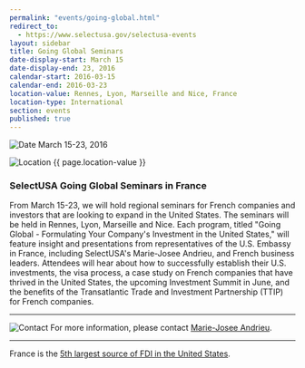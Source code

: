 ```yaml
---
permalink: "events/going-global.html"
redirect_to:
  - https://www.selectusa.gov/selectusa-events
layout: sidebar
title: Going Global Seminars
date-display-start: March 15
date-display-end: 23, 2016
calendar-start: 2016-03-15
calendar-end: 2016-03-23
location-value: Rennes, Lyon, Marseille and Nice, France
location-type: International
section: events
published: true
---
```



![Date](https://google.github.io/material-design-icons/action/svg/design/ic_event_24px.svg "Date") March 15-23, 2016

![Location](http://google.github.io/material-design-icons/social/svg/design/ic_location_city_24px.svg "Location") {{ page.location-value }}

### SelectUSA Going Global Seminars in France

From March 15-23, we will hold regional seminars for French companies and investors that are looking to expand in the United States. The seminars will be held in Rennes, Lyon, Marseille and Nice. Each program, titled "Going Global - Formulating Your Company's Investment in the United States," will feature insight and presentations from representatives of the U.S. Embassy in France, including SelectUSA's Marie-Josee Andrieu, and French business leaders. Attendees will hear about how to successfully establish their U.S. investments, the visa process, a case study on French companies that have thrived in the United States, the upcoming Investment Summit in June, and the benefits of the Transatlantic Trade and Investment Partnership (TTIP) for French companies.

---

![Contact](https://google.github.io/material-design-icons/action/svg/design/ic_question_answer_24px.svg "Contact") For more information, please contact [Marie-Josee Andrieu](mailto:Marie-Josee.Andrieu@trade.gov?Subject=SelectUSA%20Going%20Global%20Seminars%20Info%20Request).

---

France is the [5th largest source of FDI in the United States](http://selectusa.commerce.gov/country-fact-sheets/France_Fact_Sheet.pdf).
